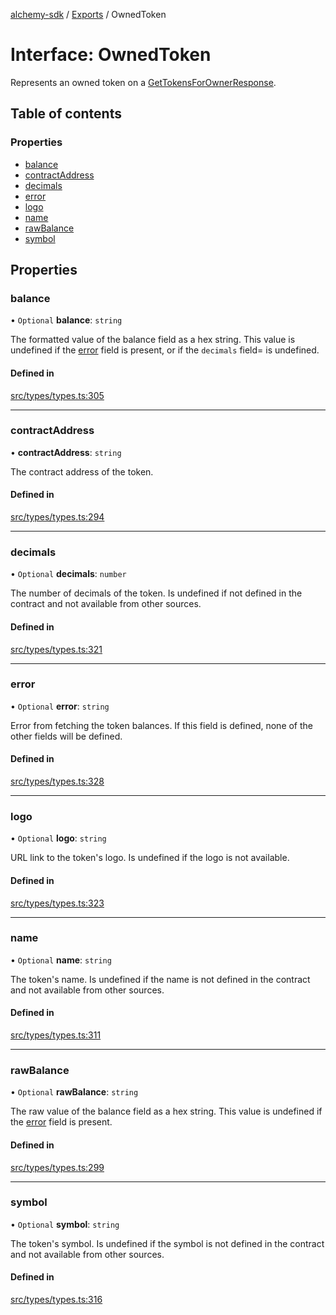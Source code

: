 [alchemy-sdk](../README.md) / [Exports](../modules.md) / OwnedToken

# Interface: OwnedToken

Represents an owned token on a [GetTokensForOwnerResponse](GetTokensForOwnerResponse.md).

## Table of contents

### Properties

- [balance](OwnedToken.md#balance)
- [contractAddress](OwnedToken.md#contractaddress)
- [decimals](OwnedToken.md#decimals)
- [error](OwnedToken.md#error)
- [logo](OwnedToken.md#logo)
- [name](OwnedToken.md#name)
- [rawBalance](OwnedToken.md#rawbalance)
- [symbol](OwnedToken.md#symbol)

## Properties

### balance

• `Optional` **balance**: `string`

The formatted value of the balance field as a hex string. This value is
undefined if the [error](OwnedToken.md#error) field is present, or if the `decimals` field=
is undefined.

#### Defined in

[src/types/types.ts:305](https://github.com/stanleyjones/alchemy-sdk-js/blob/1bebd8bb/src/types/types.ts#L305)

___

### contractAddress

• **contractAddress**: `string`

The contract address of the token.

#### Defined in

[src/types/types.ts:294](https://github.com/stanleyjones/alchemy-sdk-js/blob/1bebd8bb/src/types/types.ts#L294)

___

### decimals

• `Optional` **decimals**: `number`

The number of decimals of the token. Is undefined if not defined in the
contract and not available from other sources.

#### Defined in

[src/types/types.ts:321](https://github.com/stanleyjones/alchemy-sdk-js/blob/1bebd8bb/src/types/types.ts#L321)

___

### error

• `Optional` **error**: `string`

Error from fetching the token balances. If this field is defined, none of
the other fields will be defined.

#### Defined in

[src/types/types.ts:328](https://github.com/stanleyjones/alchemy-sdk-js/blob/1bebd8bb/src/types/types.ts#L328)

___

### logo

• `Optional` **logo**: `string`

URL link to the token's logo. Is undefined if the logo is not available.

#### Defined in

[src/types/types.ts:323](https://github.com/stanleyjones/alchemy-sdk-js/blob/1bebd8bb/src/types/types.ts#L323)

___

### name

• `Optional` **name**: `string`

The token's name. Is undefined if the name is not defined in the contract and
not available from other sources.

#### Defined in

[src/types/types.ts:311](https://github.com/stanleyjones/alchemy-sdk-js/blob/1bebd8bb/src/types/types.ts#L311)

___

### rawBalance

• `Optional` **rawBalance**: `string`

The raw value of the balance field as a hex string. This value is undefined
if the [error](OwnedToken.md#error) field is present.

#### Defined in

[src/types/types.ts:299](https://github.com/stanleyjones/alchemy-sdk-js/blob/1bebd8bb/src/types/types.ts#L299)

___

### symbol

• `Optional` **symbol**: `string`

The token's symbol. Is undefined if the symbol is not defined in the contract
and not available from other sources.

#### Defined in

[src/types/types.ts:316](https://github.com/stanleyjones/alchemy-sdk-js/blob/1bebd8bb/src/types/types.ts#L316)
